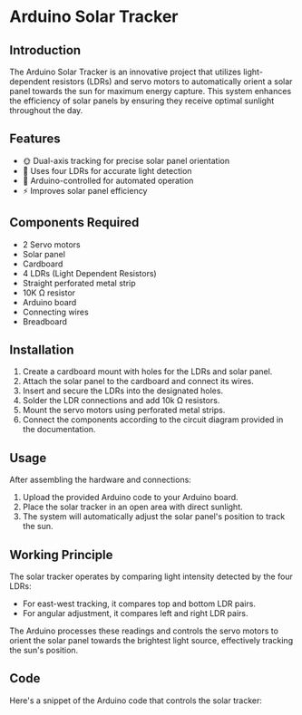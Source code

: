 # Arduino Solar Tracker

## Introduction

The Arduino Solar Tracker is an innovative project that utilizes light-dependent resistors (LDRs) and servo motors to automatically orient a solar panel towards the sun for maximum energy capture. This system enhances the efficiency of solar panels by ensuring they receive optimal sunlight throughout the day.

## Features

- 🌞 Dual-axis tracking for precise solar panel orientation
- 🔧 Uses four LDRs for accurate light detection
- 🤖 Arduino-controlled for automated operation
- ⚡ Improves solar panel efficiency

## Components Required

- 2 Servo motors
- Solar panel
- Cardboard
- 4 LDRs (Light Dependent Resistors)
- Straight perforated metal strip
- 10K Ω resistor
- Arduino board
- Connecting wires
- Breadboard

## Installation

1. Create a cardboard mount with holes for the LDRs and solar panel.
2. Attach the solar panel to the cardboard and connect its wires.
3. Insert and secure the LDRs into the designated holes.
4. Solder the LDR connections and add 10k Ω resistors.
5. Mount the servo motors using perforated metal strips.
6. Connect the components according to the circuit diagram provided in the documentation.

## Usage

After assembling the hardware and connections:

1. Upload the provided Arduino code to your Arduino board.
2. Place the solar tracker in an open area with direct sunlight.
3. The system will automatically adjust the solar panel's position to track the sun.

## Working Principle

The solar tracker operates by comparing light intensity detected by the four LDRs:

- For east-west tracking, it compares top and bottom LDR pairs.
- For angular adjustment, it compares left and right LDR pairs.

The Arduino processes these readings and controls the servo motors to orient the solar panel towards the brightest light source, effectively tracking the sun's position.

## Code

Here's a snippet of the Arduino code that controls the solar tracker:

